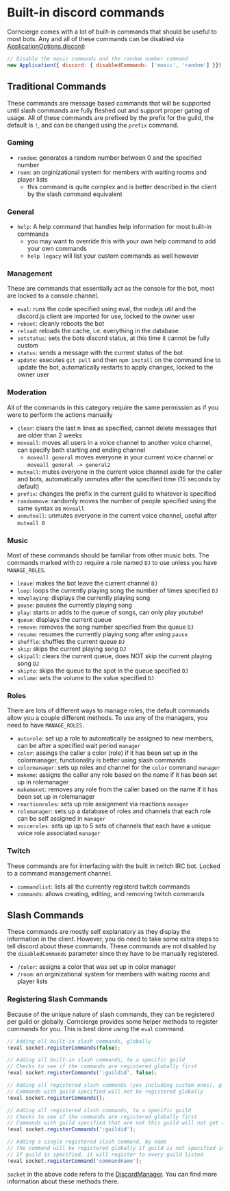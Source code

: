 # Built-in discord commands

Corncierge comes with a lot of built-in commands that should be useful to most bots.
Any and all of these commands can be disabled via [ApplicationOptions.discord](/#/docs/corncierge/master/typedef/DiscordOptions):

```js
// Disable the music commands and the random number command
new Application({ discord: { disabledCommands: ['music', 'random'] }});
```

## Traditional Commands

These commands are message based commands that will be supported until slash commands are fully fleshed out and support proper gating of usage. All of these commands are prefixed by the prefix for the guild, the default is `!`, and can be changed using the `prefix` command.

### Gaming

* `random`: generates a random number between 0 and the specified number
* `room`: an orginizational system for members with waiting rooms and player lists
  * this command is quite complex and is better described in the client by the slash command equivalent

### General

* `help`: A help command that handles help information for most built-in commands
  * you may want to override this with your own help command to add your own commands
  * `help legacy` will list your custom commands as well however

### Management

These are commands that essentially act as the console for the bot, most are locked to a console channel.

* `eval`: runs the code specified using eval, the nodejs util and the discord.js client are imported for use, locked to the owner user
* `reboot`: cleanly reboots the bot
* `reload`: reloads the cache, i.e. everything in the database
* `setstatus`: sets the bots discord status, at this time it cannot be fully custom
* `status`: sends a message with the current status of the bot
* `update`: executes `git pull` and then `npm install` on the command line to update the bot, automatically restarts to apply changes, locked to the owner user

### Moderation

All of the commands in this category require the same permission as if you were to perform the actions manually

* `clear`: clears the last n lines as specified, cannot delete messages that are older than 2 weeks
* `moveall`: moves all users in a voice channel to another voice channel, can specify both starting and ending channel
  * `moveall general` moves everyone in your current voice channel or `moveall general -> general2`
* `muteall`: mutes everyone in the current voice channel aside for the caller and bots, automatically unmutes after the specified time (15 seconds by default)
* `prefix`: changes the prefix in the current guild to whatever is specified
* `randommove`: randomly moves the number of people specified using the same syntax as `moveall`
* `unmuteall`: unmutes everyone in the current voice channel, useful after `muteall 0`

### Music

Most of these commands should be familiar from other music bots. The commands marked with `DJ` require a role named `DJ` to use unless you have `MANAGE_ROLES`.

* `leave`: makes the bot leave the current channel `DJ`
* `loop`: loops the currently playing song the number of times specified `DJ`
* `nowplaying`: displays the currently playing song
* `pause`: pauses the currently playing song
* `play`: starts or adds to the queue of songs, can only play youtube!
* `queue`: displays the current queue
* `remove`: removes the song number specified from the queue `DJ`
* `resume`: resumes the currently playing song after using `pause`
* `shuffle`: shuffles the current queue `DJ`
* `skip`: skips the current playing song `DJ`
* `skipall`: clears the current queue, does NOT skip the current playing song `DJ`
* `skipto`: skips the queue to the spot in the queue specified `DJ`
* `volume`: sets the volume to the value specified `DJ`

### Roles

There are lots of different ways to manage roles, the default commands allow you a couple different methods. To use any of the managers, you need to have `MANAGE_ROLES`.

* `autorole`: set up a role to automatically be assigned to new members, can be after a specified wait period `manager`
* `color`: assings the caller a color (role) if it has been set up in the colormanager, functionality is better using slash commands
* `colormanager`: sets up roles and channel for the `color` command `manager`
* `makeme`: assigns the caller any role based on the name if it has been set up in rolemanager
* `makemenot`: removes any role from the caller based on the name if it has been set up in rolemanager
* `reactionroles`: sets up role assignment via reactions `manager`
* `rolemanager`: sets up a database of roles and channels that each role can be self assigned in `manager`
* `voiceroles`: sets up up to 5 sets of channels that each have a unique voice role associated `manager`

### Twitch

These commands are for interfacing with the built in twitch IRC bot. Locked to a command management channel.

* `commandlist`: lists all the currently registerd twitch commands
* `commands`: allows creating, editing, and removing twitch commands

## Slash Commands

These commands are mostly self explanatory as they display the information in the client. However, you do need to take some extra steps to tell discord about these commands. These commands are not disabled by the `disabledCommands` parameter since they have to be manually registered.

* `/color`: assigns a color that was set up in color manager
* `/room`: an orginizational system for members with waiting rooms and player lists

### Registering Slash Commands

Because of the unique nature of slash commands, they can be registered per guild or globally. Corncierge provides some helper methods to register commands for you. This is best done using the `eval` command.

```js
// Adding all built-in slash commands, globally
!eval socket.registerCommands(false);

// Adding all built-in slash commands, to a specific guild
// Checks to see if the commands are registered globally first
!eval socket.registerCommands(':guildid', false);

// Adding all registered slash commands (yes including custom ones), globally
// Commands with guild specified will not be registered globally
!eval socket.registerCommands();

// Adding all registered slash commands, to a specific guild
// Checks to see if the commands are registered globally first
// Commands with guild specified that are not this guild will not get registered to it
!eval socket.registerCommands(':guildid');

// Adding a single registered slash command, by name
// The command will be registered globally if guild is not specified in the command data
// If guild is specified, it will register to every guild listed
!eval socket.registerCommand('commandname');
```

`socket` in the above code refers to the [DiscordManager](/#/docs/corncierge/master/class/DiscordManager). You can find more information about these methods there.